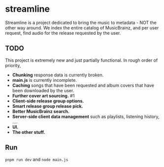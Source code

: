 # streamline

Streamline is a project dedicated to bring the music to metadata - NOT the other way around. We index the entire catalog of MusicBrainz, and per user request, find audio for the release requested by the user.

## TODO

This project is extremely new and just partially functional. In rough order of priority,

- **Chunking** response data is currently broken.
- **main.js** is currently incomplete.
- **Caching** songs that have been requested and album covers that have been downloaded by the user.
- **Further cover art sourcing.** #1
- **Client-side release group options.**
- **Smart release group release pick.**
- **Better MusicBrainz search.**
- **Server-side client data management** such as playlists, listening history, ....
- **UI.**
- **The other stuff.**

## Run

`pnpm run dev` and `node main.js`
